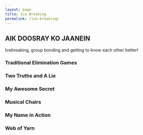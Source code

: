 ```yaml
---
layout: page
title: Ice Breaking
permalink: /ice-breaking/
---
```


## AIK DOOSRAY KO JAANEIN
Icebreaking, group bonding and getting to know each other better!


### Traditional Elimination Games

### Two Truths and A Lie

### My Awesome Secret

### Musical Chairs

### My Name in Action

### Web of Yarn
